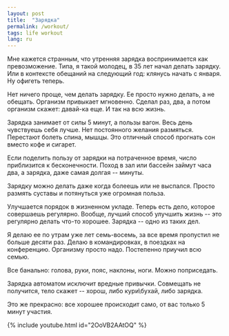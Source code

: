 ```yaml
---
layout: post
title:  "Зарядка"
permalink: /workout/
tags: life workout
lang: ru
---
```


Мне кажется странным, что утренняя зарядка воспринимается как
превозможение. Типа, я такой молодец, в 35 лет начал делать зарядку. Или в
контексте обещаний на следующий год: клянусь начать с января. Ну офигеть теперь.

Нет ничего проще, чем делать зарядку. Ее просто нужно делать, а не
обещать. Организм привыкает мгновенно. Сделал раз, два, а потом организм скажет:
давай-ка еще. И так на всю жизнь.

Зарядка занимает от силы 5 минут, а пользы вагон. Весь день чувствуешь себя
лучше. Нет постоянного желания размяться. Перестают болеть спина, мышцы. Это
отличный способ прогнать сон вместо кофе и сигарет.

Если поделить пользу от зарядки на потраченное время, число приблизится к
бесконечности. Поход в зал или бассейн займут часа два, а зарядка, даже самая
долгая -- минуты.

Зарядку можно делать даже когда болеешь или не выспался. Просто размять суставы
и потянуться уже огромная польза.

Улучшается порядок в жизненном укладе. Теперь есть дело, которое совершаешь
регулярно. Вообще, лучший способ улучшить жизнь -- это регулярно делать что-то
хорошее. Зарядка -- одно из таких дел.

Я делаю ее по утрам уже лет семь-восемь, за все время пропустил не больше десяти
раз. Делаю в командировках, в поездках на конференцию. Организму просто
надо. Постепенно приучил всю семью.

Все банально: голова, руки, пояс, наклоны, ноги. Можно поприседать.

Зарядка автоматом исключит вредные привычки. Совмещать не получится, тело скажет
-- хорош, либо кури\бухай, либо зарядка.

Это же прекрасно: все хорошее происходит само, от вас только 5 минут участия.

{% include youtube.html id="2OoVB2AAtOQ" %}
